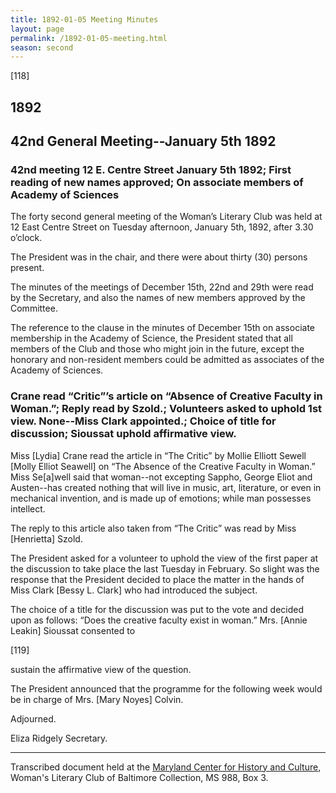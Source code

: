 ```yaml
---
title: 1892-01-05 Meeting Minutes
layout: page
permalink: /1892-01-05-meeting.html
season: second
---
```


<style>
    #maincontent{
        font-size:1.4em;
    }
</style>
[118]

## 1892
## 42nd General Meeting--January 5th 1892

### 42nd meeting 12 E. Centre Street January 5th 1892; First reading of new names approved; On associate members of Academy of Sciences

The forty second general meeting of the Woman’s Literary Club was held at 12 East Centre Street on Tuesday afternoon, January 5th, 1892, after 3.30 o’clock.

The President was in the chair, and there were about thirty (30) persons present.

The minutes of the meetings of December 15th, 22nd and 29th were read by the Secretary, and also the names of new members approved by the Committee.

The reference to the clause in the minutes of December 15th on associate membership in the Academy of Science, the President stated that all members of the Club and those who might join in the future, except the honorary and non-resident members could be admitted as associates of the Academy of Sciences.

### Crane read “Critic”’s article on “Absence of Creative Faculty in Woman.”; Reply read by Szold.; Volunteers asked to uphold 1st view. None--Miss Clark appointed.; Choice of title for discussion; Sioussat uphold affirmative view.

Miss [Lydia] Crane read the article in “The Critic” by Mollie Elliott Sewell [Molly Elliot Seawell]  on “The Absence of the Creative Faculty in Woman.” Miss Se[a]well said that woman--not excepting Sappho, George Eliot and Austen--has created nothing that will live in music, art, literature, or even in mechanical invention, and is made up of emotions; while man possesses intellect.

The reply to this article also taken from “The Critic” was read by Miss [Henrietta] Szold.

The President asked for a volunteer to uphold the view of the first paper at the discussion to take place the last Tuesday in February. So slight was the response that the President decided to place the matter in the hands of Miss Clark [Bessy L. Clark] who had introduced the subject.

The choice of a title for the discussion was put to the vote and decided upon as follows: “Does the creative faculty exist in woman.” Mrs. [Annie Leakin] Sioussat consented to

[119]

sustain the affirmative view of the question.

The President announced that the programme for the following week would be in charge of Mrs. [Mary Noyes] Colvin.

Adjourned.

Eliza Ridgely
Secretary.

<hr>

Transcribed document held at the [Maryland Center for History and Culture](http://mdhs.org/), Woman's Literary Club of Baltimore Collection, MS 988, Box 3. 